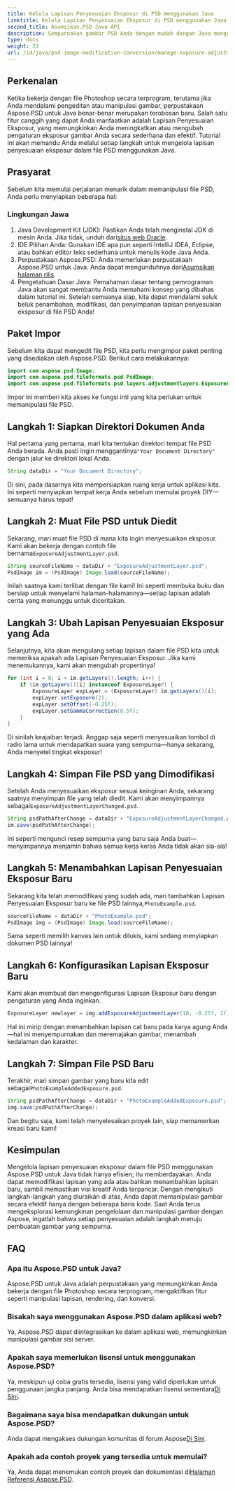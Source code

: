 ```yaml
---
title: Kelola Lapisan Penyesuaian Eksposur di PSD menggunakan Java
linktitle: Kelola Lapisan Penyesuaian Eksposur di PSD menggunakan Java
second_title: Asumsikan.PSD Java API
description: Sempurnakan gambar PSD Anda dengan mudah dengan Java menggunakan Aspose.PSD. Ikuti panduan ini untuk mengelola lapisan penyesuaian eksposur langkah demi langkah.
type: docs
weight: 23
url: /id/java/psd-image-modification-conversion/manage-exposure-adjustment-layer-psd/
---
```

## Perkenalan
Ketika bekerja dengan file Photoshop secara terprogram, terutama jika Anda mendalami pengeditan atau manipulasi gambar, perpustakaan Aspose.PSD untuk Java benar-benar merupakan terobosan baru. Salah satu fitur canggih yang dapat Anda manfaatkan adalah Lapisan Penyesuaian Eksposur, yang memungkinkan Anda meningkatkan atau mengubah pengaturan eksposur gambar Anda secara sederhana dan efektif. Tutorial ini akan memandu Anda melalui setiap langkah untuk mengelola lapisan penyesuaian eksposur dalam file PSD menggunakan Java.
## Prasyarat
Sebelum kita memulai perjalanan menarik dalam memanipulasi file PSD, Anda perlu menyiapkan beberapa hal:
### Lingkungan Jawa
1.  Java Development Kit (JDK): Pastikan Anda telah menginstal JDK di mesin Anda. Jika tidak, unduh dari[situs web Oracle](https://www.oracle.com/java/technologies/javase-jdk11-downloads.html).
2. IDE Pilihan Anda: Gunakan IDE apa pun seperti IntelliJ IDEA, Eclipse, atau bahkan editor teks sederhana untuk menulis kode Java Anda.
3.  Perpustakaan Aspose.PSD: Anda memerlukan perpustakaan Aspose.PSD untuk Java. Anda dapat mengunduhnya dari[Asumsikan halaman rilis](https://releases.aspose.com/psd/java/).
4. Pengetahuan Dasar Java: Pemahaman dasar tentang pemrograman Java akan sangat membantu Anda memahami konsep yang dibahas dalam tutorial ini.
Setelah semuanya siap, kita dapat mendalami seluk beluk penambahan, modifikasi, dan penyimpanan lapisan penyesuaian eksposur di file PSD Anda!
## Paket Impor
Sebelum kita dapat mengedit file PSD, kita perlu mengimpor paket penting yang disediakan oleh Aspose.PSD. Berikut cara melakukannya:
```java
import com.aspose.psd.Image;
import com.aspose.psd.fileformats.psd.PsdImage;
import com.aspose.psd.fileformats.psd.layers.adjustmentlayers.ExposureLayer;
```
Impor ini memberi kita akses ke fungsi inti yang kita perlukan untuk memanipulasi file PSD.
## Langkah 1: Siapkan Direktori Dokumen Anda
 Hal pertama yang pertama, mari kita tentukan direktori tempat file PSD Anda berada. Anda pasti ingin menggantinya`"Your Document Directory"` dengan jalur ke direktori lokal Anda.
```java
String dataDir = "Your Document Directory";
```
Di sini, pada dasarnya kita mempersiapkan ruang kerja untuk aplikasi kita. Ini seperti menyiapkan tempat kerja Anda sebelum memulai proyek DIY—semuanya harus tepat!
## Langkah 2: Muat File PSD untuk Diedit
Sekarang, mari muat file PSD di mana kita ingin menyesuaikan eksposur. Kami akan bekerja dengan contoh file bernama`ExposureAdjustmentLayer.psd`. 
```java
String sourceFileName = dataDir + "ExposureAdjustmentLayer.psd";
PsdImage im = (PsdImage) Image.load(sourceFileName);
```
Inilah saatnya kami terlibat dengan file kami! Ini seperti membuka buku dan bersiap untuk menyelami halaman-halamannya—setiap lapisan adalah cerita yang menunggu untuk diceritakan.
## Langkah 3: Ubah Lapisan Penyesuaian Eksposur yang Ada
Selanjutnya, kita akan mengulang setiap lapisan dalam file PSD kita untuk memeriksa apakah ada Lapisan Penyesuaian Eksposur. Jika kami menemukannya, kami akan mengubah propertinya!
```java
for (int i = 0; i < im.getLayers().length; i++) {
    if (im.getLayers()[i] instanceof ExposureLayer) {
        ExposureLayer expLayer = (ExposureLayer) im.getLayers()[i];
        expLayer.setExposure(2);
        expLayer.setOffset(-0.25f);
        expLayer.setGammaCorrection(0.5f);
    }
}
```
Di sinilah keajaiban terjadi. Anggap saja seperti menyesuaikan tombol di radio lama untuk mendapatkan suara yang sempurna—hanya sekarang, Anda menyetel tingkat eksposur!
## Langkah 4: Simpan File PSD yang Dimodifikasi
 Setelah Anda menyesuaikan eksposur sesuai keinginan Anda, sekarang saatnya menyimpan file yang telah diedit. Kami akan menyimpannya sebagai`ExposureAdjustmentLayerChanged.psd`.
```java
String psdPathAfterChange = dataDir + "ExposureAdjustmentLayerChanged.psd";
im.save(psdPathAfterChange);
```
Ini seperti mengunci resep sempurna yang baru saja Anda buat—menyimpannya menjamin bahwa semua kerja keras Anda tidak akan sia-sia!
## Langkah 5: Menambahkan Lapisan Penyesuaian Eksposur Baru
Sekarang kita telah memodifikasi yang sudah ada, mari tambahkan Lapisan Penyesuaian Eksposur baru ke file PSD lainnya,`PhotoExample.psd`. 
```java
sourceFileName = dataDir + "PhotoExample.psd";
PsdImage img = (PsdImage) Image.load(sourceFileName);
```
Sama seperti memilih kanvas lain untuk dilukis, kami sedang menyiapkan dokumen PSD lainnya!
## Langkah 6: Konfigurasikan Lapisan Eksposur Baru
Kami akan membuat dan mengonfigurasi Lapisan Eksposur baru dengan pengaturan yang Anda inginkan.
```java
ExposureLayer newlayer = img.addExposureAdjustmentLayer(10, -0.25f, 2f);
```
Hal ini mirip dengan menambahkan lapisan cat baru pada karya agung Anda—hal ini menyempurnakan dan meremajakan gambar, menambah kedalaman dan karakter.
## Langkah 7: Simpan File PSD Baru
 Terakhir, mari simpan gambar yang baru kita edit sebagai`PhotoExampleAddedExposure.psd`.
```java
String psdPathAfterChange = dataDir + "PhotoExampleAddedExposure.psd";
img.save(psdPathAfterChange);
```
Dan begitu saja, kami telah menyelesaikan proyek lain, siap memamerkan kreasi baru kami!
## Kesimpulan
Mengelola lapisan penyesuaian eksposur dalam file PSD menggunakan Aspose.PSD untuk Java tidak hanya efisien; itu memberdayakan. Anda dapat memodifikasi lapisan yang ada atau bahkan menambahkan lapisan baru, sambil memastikan visi kreatif Anda terpancar. Dengan mengikuti langkah-langkah yang diuraikan di atas, Anda dapat memanipulasi gambar secara efektif hanya dengan beberapa baris kode.
Saat Anda terus mengeksplorasi kemungkinan pengelolaan dan manipulasi gambar dengan Aspose, ingatlah bahwa setiap penyesuaian adalah langkah menuju pembuatan gambar yang sempurna.
## FAQ
### Apa itu Aspose.PSD untuk Java?
Aspose.PSD untuk Java adalah perpustakaan yang memungkinkan Anda bekerja dengan file Photoshop secara terprogram, mengaktifkan fitur seperti manipulasi lapisan, rendering, dan konversi.
### Bisakah saya menggunakan Aspose.PSD dalam aplikasi web?
Ya, Aspose.PSD dapat diintegrasikan ke dalam aplikasi web, memungkinkan manipulasi gambar sisi server.
### Apakah saya memerlukan lisensi untuk menggunakan Aspose.PSD?
 Ya, meskipun uji coba gratis tersedia, lisensi yang valid diperlukan untuk penggunaan jangka panjang. Anda bisa mendapatkan lisensi sementara[Di Sini](https://purchase.aspose.com/temporary-license/).
### Bagaimana saya bisa mendapatkan dukungan untuk Aspose.PSD?
 Anda dapat mengakses dukungan komunitas di forum Aspose[Di Sini](https://forum.aspose.com/c/psd/34).
### Apakah ada contoh proyek yang tersedia untuk memulai?
 Ya, Anda dapat menemukan contoh proyek dan dokumentasi di[Halaman Referensi Aspose.PSD](https://reference.aspose.com/psd/java/).